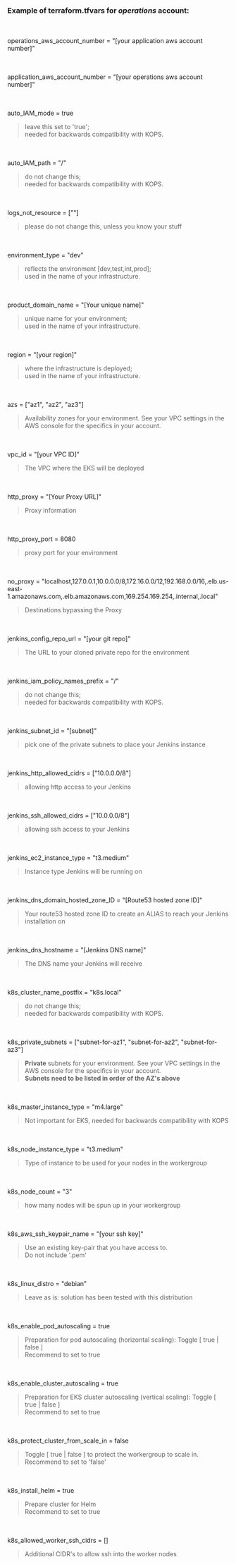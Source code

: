 ### Example of terraform.tfvars for *operations* account:


<br></br>
operations\_aws\_account\_number = "[your application aws account number]"

<br></br>
application\_aws\_account\_number = "[your operations aws account number]"

<br></br>
auto\_IAM\_mode = true  
> leave this set to 'true';  
> needed for backwards compatibility with KOPS.

<br></br>
auto\_IAM\_path = "/"
> do not change this;  
> needed for backwards compatibility with KOPS.

<br></br>
logs\_not\_resource = [""]
> please do not change this, unless you know your stuff

<br></br>
environment\_type = "dev"
> reflects the environment [dev,test,int,prod];  
> used in the name of your infrastructure.

<br></br>
product\_domain\_name = "[Your unique name]"
> unique name for your environment;  
> used in the name of your infrastructure.

<br></br>
region = "[your region]"
> where the infrastructure is deployed;  
> used in the name of your infrastructure.

<br></br>
azs = ["az1", "az2", "az3"]
> Availability zones for your environment.  See your VPC settings in the AWS console for the specifics in your account. 

<br></br>
vpc\_id = "[your VPC ID]"  
> The VPC where the EKS will be deployed

<br></br>
http\_proxy = "[Your Proxy URL]"
> Proxy information

<br></br>
http\_proxy\_port = 8080
> proxy port for your environment

<br></br>
no\_proxy = "localhost,127.0.0.1,10.0.0.0/8,172.16.0.0/12,192.168.0.0/16,.elb.us-east-1.amazonaws.com,.elb.amazonaws.com,169.254.169.254,.internal,.local"
> Destinations bypassing the Proxy

<br></br>
jenkins\_config\_repo\_url = "[your git repo]"  
> The URL to your cloned private repo for the environment   

<br></br>
jenkins\_iam\_policy\_names\_prefix = "/"
> do not change this;  
> needed for backwards compatibility with KOPS.

<br></br>
jenkins\_subnet\_id = "[subnet]"  
> pick one of the private subnets to place your Jenkins instance

<br></br>
jenkins\_http\_allowed\_cidrs = ["10.0.0.0/8"]  
> allowing http access to your Jenkins

<br></br>
jenkins\_ssh\_allowed\_cidrs = ["10.0.0.0/8"]  
> allowing ssh access to your Jenkins

<br></br>
jenkins\_ec2\_instance\_type = "t3.medium"  
> Instance type Jenkins will be running on

<br></br>
jenkins\_dns\_domain\_hosted\_zone\_ID = "[Route53 hosted zone ID]"  
> Your route53 hosted zone ID to create an ALIAS to reach your Jenkins installation on

<br></br>
jenkins\_dns\_hostname = "[Jenkins DNS name]"  
> The DNS name your Jenkins will receive

<br></br>
k8s\_cluster\_name\_postfix = "k8s.local"  
> do not change this;  
> needed for backwards compatibility with KOPS.

<br></br>
k8s\_private\_subnets = ["subnet-for-az1", "subnet-for-az2", "subnet-for-az3"]
> **Private** subnets for your environment.  See your VPC settings in the AWS console for the specifics in your account.  
> **Subnets need to be listed in order of the AZ's above**

<br></br>
k8s\_master\_instance\_type = "m4.large"
> Not important for EKS, needed for backwards compatibility with KOPS

<br></br>
k8s\_node\_instance\_type = "t3.medium"
> Type of instance to be used for your nodes in the workergroup

<br></br>
k8s\_node\_count = "3"
> how many nodes will be spun up in your workergroup

<br></br>
k8s\_aws\_ssh\_keypair\_name = "[your ssh key]"
> Use an existing key-pair that you have access to.  
> Do not include '.pem'

<br></br>
k8s\_linux\_distro = "debian"
> Leave as is: solution has been tested with this distribution

<br></br>
k8s\_enable\_pod\_autoscaling = true
> Preparation for pod autoscaling (horizontal scaling): Toggle [ true | false ]   
> Recommend to set to true

<br></br>
k8s\_enable\_cluster\_autoscaling = true
> Preparation for EKS cluster autoscaling (vertical scaling): Toggle [ true | false ]  
> Recommend to set to true

<br></br>
k8s\_protect\_cluster\_from\_scale\_in = false
> Toggle [ true | false ] to protect the workergroup to scale in.  
> Recommend to set to 'false'

<br></br>
k8s\_install\_helm = true
> Prepare cluster for Helm  
> Recommend to set to true

<br></br>
k8s\_allowed\_worker\_ssh\_cidrs = []
> Additional CIDR's to allow ssh into the worker nodes
